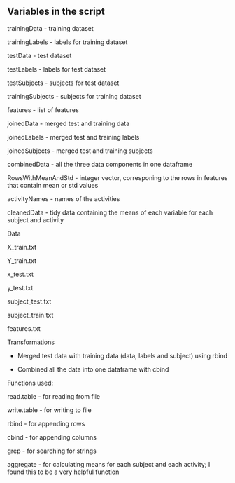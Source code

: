 ## Variables in the script

trainingData - training dataset

trainingLabels  - labels for training dataset

testData - test dataset

testLabels - labels for test dataset

testSubjects - subjects for test dataset

trainingSubjects - subjects for training dataset

features - list of features

joinedData - merged test and training data

joinedLabels - merged test and training labels

joinedSubjects - merged test and training subjects

combinedData - all the three data components in one dataframe

RowsWithMeanAndStd - integer vector, corresponing to the rows in features that contain mean or std values

activityNames - names of the activities

cleanedData - tidy data containing the means of each variable for each subject and activity

Data

X_train.txt

Y_train.txt

x_test.txt

y_test.txt

subject_test.txt

subject_train.txt

features.txt

Transformations

- Merged test data with training data (data, labels and subject) using rbind

- Combined all the data into one dataframe with cbind

Functions used:

read.table - for reading from file

write.table - for writing to file

rbind - for appending rows

cbind - for appending columns

grep - for searching for strings 

aggregate - for calculating means for each subject and each activity; I found this to be a very helpful function
